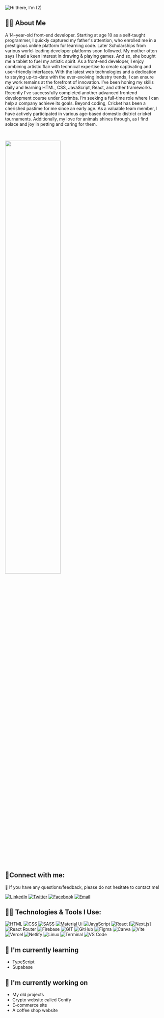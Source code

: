 ![Hi there, I'm (2)](https://github.com/bibartaks/bibartaks/assets/106395132/bd8be9f4-df65-462e-8469-1d7b2bb951db)

## 🧑‍💻 About Me
A 14-year-old front-end developer. Starting at age 10 as a self-taught programmer, I quickly captured my father's attention, who enrolled me in a prestigious online platform for learning code. Later Scholarships from various world-leading developer platforms soon followed. My mother often says I had a keen interest in drawing & playing games. And so, she bought me a tablet to fuel my artistic spirit. As a front-end developer, I enjoy combining artistic flair with technical expertise to create captivating and user-friendly interfaces. With the latest web technologies and a dedication to staying up-to-date with the ever-evolving industry trends, I can ensure my work remains at the forefront of innovation. I’ve been honing my skills daily and learning HTML, CSS, JavaScript, React, and other frameworks. Recently I've successfully completed another advanced frontend development course under Scrimba. I’m seeking a full-time role where I can help a company achieve its goals. Beyond coding, Cricket has been a cherished pastime for me since an early age. As a valuable team member, I have actively participated in various age-based domestic district cricket tournaments. Additionally, my love for animals shines through, as I find solace and joy in petting and caring for them.

<br>

<p align="left">
  <img width="60%" src="https://github-readme-streak-stats.herokuapp.com/?user=bibartaks&background=0D1117&sideNums=FFFFFF&sideLabels=9A9A9A&currStreakNum=FB8C00&dates=6E6E6E" />
</p>



## 🤝Connect with me:
💬 If you have any questions/feedback, please do not hesitate to contact me!
  
[![LinkedIn](https://img.shields.io/badge/LinkedIn-%230077B5.svg?style=for-the-badge&logo=linkedin&logoColor=white)](https://www.linkedin.com/in/bibartaks/)
[![Twitter](https://img.shields.io/badge/Twitter-%231DA1F2.svg?style=for-the-badge&logo=twitter&logoColor=white)](https://twitter.com/bibartaks)
[![Facebook](https://img.shields.io/badge/Facebook-%231877F2.svg?style=for-the-badge&logo=facebook&logoColor=white)](https://www.facebook.com/bibartaks)
[![Email](https://img.shields.io/badge/Email-%23D14836.svg?style=for-the-badge&logo=gmail&logoColor=white)](mailto:your-bibartaks@gmail.com)


## 🧑‍💻 Technologies & Tools I Use:
![HTML](https://img.shields.io/badge/HTML-ff5722?style=for-the-badge&logo=html5&logoColor=white)
![CSS](https://img.shields.io/badge/CSS-2965F1?style=for-the-badge&logo=css3&logoColor=white)
![SASS](https://img.shields.io/badge/SASS-CC6699?style=for-the-badge&logo=sass&logoColor=white)
![Material Ui](https://img.shields.io/badge/Material%20Ui-0081CB?style=for-the-badge&logo=mui&logoColor=white)
![JavaScript](https://img.shields.io/badge/javascript-%23323330.svg?style=for-the-badge&logo=javascript&logoColor=%23F7DF1E)
![React](https://img.shields.io/badge/React-61DAFB?style=for-the-badge&logo=react&logoColor=black)
[![Next.js](https://img.shields.io/badge/next.js-%23121011.svg?style=for-the-badge&logo=next.js&logoColor=white)]
![React Router](https://img.shields.io/badge/React%20Router-CA4245?style=for-the-badge&logo=react-router&logoColor=white)
![Firebase](https://img.shields.io/badge/Firebase-FFCA28?style=for-the-badge&logo=firebase&logoColor=black)
![GIT](https://img.shields.io/badge/GIT-F05032?style=for-the-badge&logo=git&logoColor=white)
![GitHub](https://img.shields.io/badge/github-%23121011.svg?style=for-the-badge&logo=github&logoColor=white)
![Figma](https://img.shields.io/badge/figma-%23F24E1E.svg?style=for-the-badge&logo=figma&logoColor=white)
![Canva](https://img.shields.io/badge/Canva-%2300C4CC.svg?style=for-the-badge&logo=Canva&logoColor=white)
![Vite](https://img.shields.io/badge/vite-%23646CFF.svg?style=for-the-badge&logo=vite&logoColor=white)
![Vercel](https://img.shields.io/badge/Vercel-000000?style=for-the-badge&logo=vercel&logoColor=white)
![Netlify](https://img.shields.io/badge/netlify-%23000000.svg?style=for-the-badge&logo=netlify&logoColor=#00C7B7)
![Linux](https://img.shields.io/badge/Linux-FCC624?style=for-the-badge&logo=linux&logoColor=black)
![Terminal](https://img.shields.io/badge/Terminal-4D4D4D?style=for-the-badge&logo=windows-terminal&logoColor=white)
![VS Code](https://img.shields.io/badge/VS%20Code-007ACC?style=for-the-badge&logo=visual-studio-code&logoColor=white)


## 🌱 I'm currently learning

- TypeScript
- Supabase

## 🔭 I'm currently working on

-  My old projects
-  Crypto website called Conify
-  E-commerce site
- A coffee shop website
